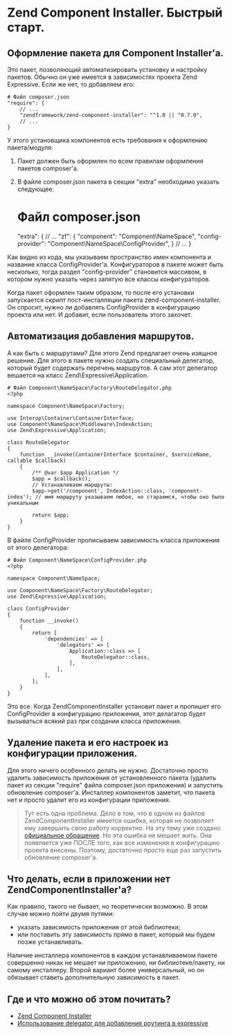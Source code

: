 # Zend Component Installer. Быстрый старт.

## Оформление пакета для Component Installer'а.

Это пакет, позволяющий автоматизировать установку и настройку пакетов. 
Обычно он уже имеется в зависимостях проекта Zend Expressive. Если же нет, то добавляем его:

    # Файл composer.json
    "require": {
        // ...
        "zendframework/zend-component-installer": "^1.0 || ^0.7.0",
        // ...
    }
    
У этого установщика компонентов есть требования к оформлению пакета/модуля:
1. Пакет должен быть оформлен по всем правилам оформления пакетов composer'а.
2. В файле composer.json пакета в секции "extra" необходимо указать следующее:

    # Файл composer.json
    "extra": {
        // ...
        "zf": {
            "component": "Component\NameSpace",
            "config-provider": "Component\NameSpace\ConfigProvider",
        }
        // ...
    }
    
Как видно из кода, мы указываем пространство имен компонента и название класса ConfigProvider'а. Конфигураторов в пакете
может быть несколько, тогда раздел "config-provider" становится массивом, в котором нужно указать через запятую все
классы конфигураторов.

Когда пакет оформлен таким образом, то после его установки запускается скрипт пост-инсталляции пакета zend-component-installer.
Он спросит, нужно ли добавлять ConfigProvider в конфигурацию проекта или нет. И добавит, если пользователь этого захочет.


## Автоматизация добавления маршрутов.

А как быть с маршрутами? Для этого Zend предлагает очень изящное решение. Для этого в пакете нужно создать специальный
делегатор, который будет содержать перечень маршрутов. А сам этот делегатор вешается на класс Zend\Expressive\Application.

    # Файл Component\NameSpace\Factory\RouteDelegator.php
    <?php
    
    namespace Component\NameSpace\Factory;
    
    use Interop\Container\ContainerInterface;
    use Component\NameSpace\Middleware\IndexAction;
    use Zend\Expressive\Application;
    
    class RouteDelegator
    {
        function __invoke(ContainerInterface $container, $serviceName, callable $callback)
        {
            /** @var $app Application */
            $app = $callback();
            // Устанавливаем маршруты:
            $app->get('/component', IndexAction::class, 'component-index'); // имя маршруту указываем любое, но стараемся, чтобы оно было уникальным
    
            return $app;
        }
    }
    
В файле ConfigProvider прописываем зависимость класса приложения от этого делегатора:

    # Файл Component\NameSpace\ConfigProvider.php
    <?php
    
    namespace Component\NameSpace;
    
    use Component\NameSpace\Factory\RouteDelegator;
    use Zend\Expressive\Application;
    
    class ConfigProvider
    {
        function __invoke()
        {
            return [
                'dependencies' => [
                    'delegators' => [
                        Application::class => [
                            RouteDelegator::class,
                        ],
                    ],
                ],
            ];
        }
    }
    
Это все. Когда ZendComponentInstaller установит пакет и пропишет его ConfigProvider в конфигурацию приложения, этот
делагатор будет вызываться всякий раз при создании класса приложения.


## Удаление пакета и его настроек из конфигурации приложения.

Для этого ничего особенного делать не нужно. Достаточно просто удалить зависимость приложения от установленного пакета 
(удалить пакет из секции "require" файла composer.json приложения) и запустить обновление composer'а. Инсталлер компонентов заметит,
что пакета нет и просто удалит его из конфигурации приложения.
 
> Тут есть одна проблема. Дело в том, что в одном из файлов ZendComponentInstaller имеется ошибка, которая не позволяет
ему завершить свою работу корректно. На эту тему уже создано [официальное обращение](https://github.com/zendframework/zend-component-installer/issues/39).
Но эта ошибка не мешает жить. Она появляется уже ПОСЛЕ того, как все изменения в конфигурацию проекта внесены. Поэтому,
достаточно просто еще раз запустить обновление composer'а.


## Что делать, если в приложении нет ZendComponentInstaller'а?

Как правило, такого не бывает, но теоретически возможно. В этом случае можно пойти двумя путями:

* указать зависимость приложения от этой библиотеки;
* или поставить эту зависимость прямо в пакет, который мы будем позже устанавливать.

Наличие инсталлера компонентов в каждом устанавливаемом пакете совершенно никак не мешает ни приложению, ни библиотеке/пакету,
ни самому инсталлеру. Второй вариант более универсальный, но он обязывает ставить дополнительную зависимость в пакет.


## Где и что можно об этом почитать?

* [Zend Component Installer](http://zendframework.github.io/zend-component-installer/)
* [Использование delegator для добавления роутинга в expressive](https://docs.zendframework.com/zend-expressive/cookbook/autowiring-routes-and-pipelines/#delegator-factories)